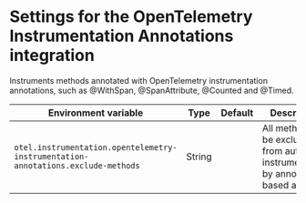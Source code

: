 # Settings for the OpenTelemetry Instrumentation Annotations integration

Instruments methods annotated with OpenTelemetry instrumentation annotations, such as @WithSpan, @SpanAttribute, @Counted and @Timed.

| Environment variable                                                             | Type   | Default | Description                                                                       |
| -------------------------------------------------------------------------------- | ------ | ------- | --------------------------------------------------------------------------------- |
| `otel.instrumentation.opentelemetry-instrumentation-annotations.exclude-methods` | String |         | All methods to be excluded from auto-instrumentation by annotation-based advices. |
